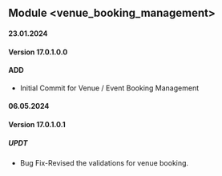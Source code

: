 ## Module <venue_booking_management>
#### 23.01.2024
#### Version 17.0.1.0.0
#### ADD
- Initial Commit for Venue / Event Booking Management

#### 06.05.2024
#### Version 17.0.1.0.1
##### UPDT
- Bug Fix-Revised the validations for venue booking.

